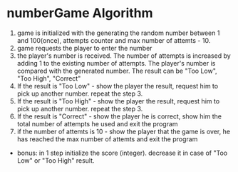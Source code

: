 # numberGame Algorithm

1. game is initialized with the generating the random number between 1 and 100(once), attempts counter and max number of attemts - 10.
2. game requests the player to enter the number
3. the player's number is received. The number of attempts is increased by adding 1 to the existing number of attempts. The player's number is compared with the generated number. The result can be "Too Low", "Too High", "Correct"
4. If the result is "Too Low" - show the player the result, request him to pick up another number. repeat the step 3.
5. If the result is "Too High" - show the player the result, request him to pick up another number. repeat the step 3.
6. If the result is "Correct" - show the player he is correct, show him the total number of attempts he used and exit the program
7. if the number of attemts is 10 - show the player that the game is over, he has reached the max number of attemts and exit the program

- bonus: in 1 step initialize the score (integer). decrease it in case of "Too Low" or "Too High" result.
